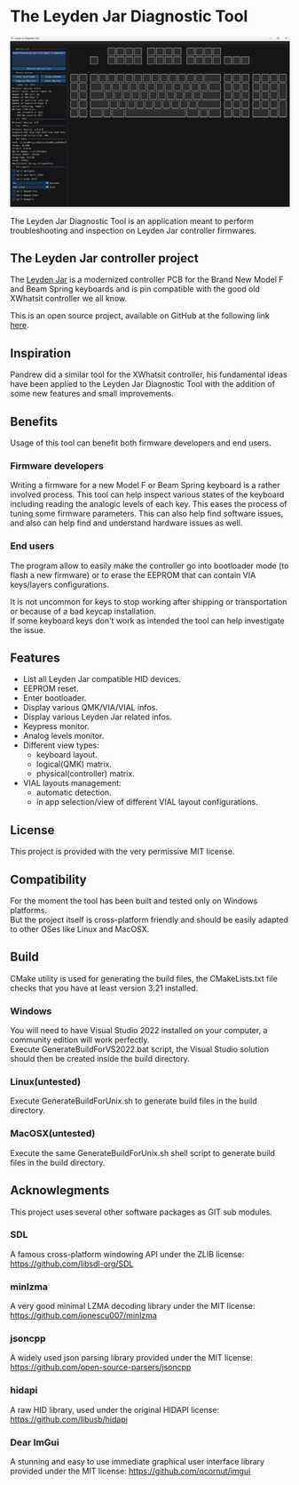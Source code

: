 # The Leyden Jar Diagnostic Tool

![Leyden Jar Diagnostic Tool](images/Screeshot_F122_Device_List.png)

The Leyden Jar Diagnostic Tool is an application meant to perform troubleshooting and inspection on Leyden Jar controller firmwares.

## The Leyden Jar controller project

The [Leyden Jar](https://en.wikipedia.org/wiki/Leyden_jar) is a modernized controller PCB for the Brand New Model F and Beam Spring keyboards and is pin compatible with the good old XWhatsit controller we all know. 

This is an open source project, available on GitHub at the following link [here](https://github.com/mymakercorner/Leyden_Jar).

## Inspiration

Pandrew did a similar tool for the XWhatsit controller, his fundamental ideas have been applied to the Leyden Jar Diagnostic Tool with the addition of some new features and small improvements. 

## Benefits

Usage of this tool can benefit both firmware developers and end users.

### Firmware developers

Writing a firmware for a new Model F or Beam Spring keyboard is a rather involved process. This tool can help inspect various states of the keyboard including reading the analogic levels of each key.
This eases the process of tuning some firmware parameters. 
This can also help find software issues, and also can help find and understand hardware issues as well.

### End users

The program allow to easily make the controller go into bootloader mode (to flash a new firmware) or to erase the EEPROM that can contain VIA keys/layers configurations.  

It is not uncommon for keys to stop working after shipping or transportation or because of a bad keycap installation.  
If some keyboard keys don't work as intended the tool can help investigate the issue. 

## Features

* List all Leyden Jar compatible HID devices.
* EEPROM reset.
* Enter bootloader.
* Display various QMK/VIA/VIAL infos.
* Display various Leyden Jar related infos.
* Keypress monitor.
* Analog levels monitor.
* Different view types:
    * keyboard layout.
    * logical(QMK) matrix.
    * physical(controller) matrix.
* VIAL layouts management:
    * automatic detection.
    * in app selection/view of different VIAL layout configurations.

## License

This project is provided with the very permissive MIT license.

## Compatibility

For the moment the tool has been built and tested only on Windows platforms.  
But the project itself is cross-platform friendly and should be easily adapted to other OSes like Linux and MacOSX.

## Build

CMake utility is used for generating the build files, the CMakeLists.txt file checks that you have at least version 3.21 installed.

### Windows 

You will need to have Visual Studio 2022 installed on your computer, a community edition will work perfectly.  
Execute GenerateBuildForVS2022.bat script, the Visual Studio solution should then be created inside the build directory. 

### Linux(untested)

Execute GenerateBuildForUnix.sh to generate build files in the build directory.

### MacOSX(untested)

Execute the same GenerateBuildForUnix.sh shell script to generate build files in the build directory.

## Acknowlegments

This project uses several other software packages as GIT sub modules.

### SDL

A famous cross-platform windowing API under the ZLIB license: https://github.com/libsdl-org/SDL  

### minlzma

A very good minimal LZMA decoding library under the MIT license: https://github.com/ionescu007/minlzma

### jsoncpp

A widely used json parsing library provided under the MIT license: https://github.com/open-source-parsers/jsoncpp

### hidapi

A raw HID library, used under the original HIDAPI license: https://github.com/libusb/hidapi

### Dear ImGui

A stunning and easy to use immediate graphical user interface library provided under the MIT license: https://github.com/ocornut/imgui
